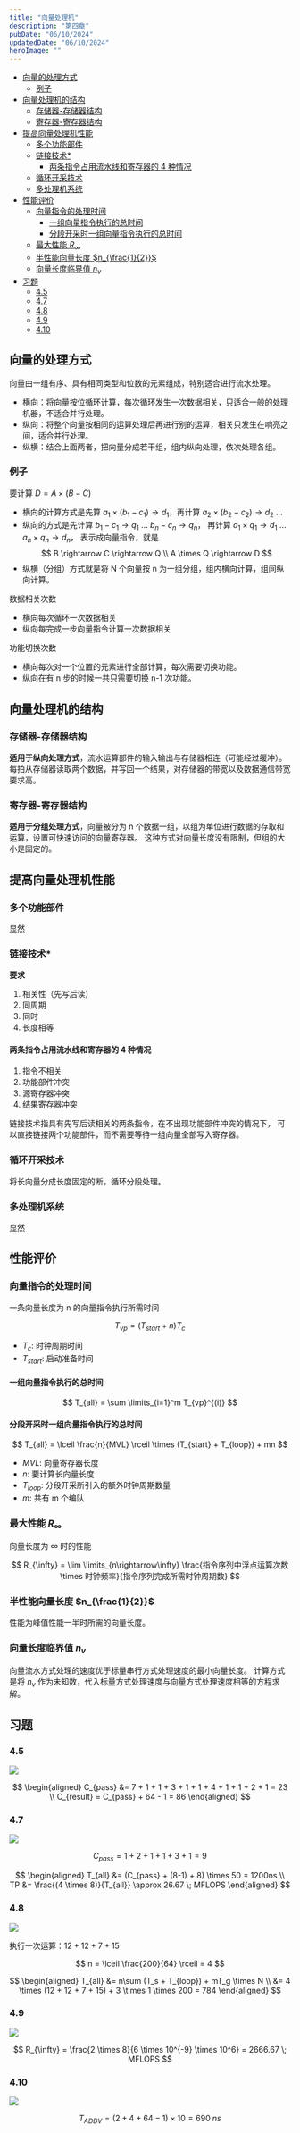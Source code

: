 ```yaml
---
title: "向量处理机"
description: "第四章"
pubDate: "06/10/2024"
updatedDate: "06/10/2024"
heroImage: ""
---
```


<!--toc:start-->
- [向量的处理方式](#向量的处理方式)
  - [例子](#例子)
- [向量处理机的结构](#向量处理机的结构)
  - [存储器-存储器结构](#存储器-存储器结构)
  - [寄存器-寄存器结构](#寄存器-寄存器结构)
- [提高向量处理机性能](#提高向量处理机性能)
  - [多个功能部件](#多个功能部件)
  - [链接技术\*](#链接技术)
    - [两条指令占用流水线和寄存器的 4 种情况](#两条指令占用流水线和寄存器的-4-种情况)
  - [循环开采技术](#循环开采技术)
  - [多处理机系统](#多处理机系统)
- [性能评价](#性能评价)
  - [向量指令的处理时间](#向量指令的处理时间)
    - [一组向量指令执行的总时间](#一组向量指令执行的总时间)
    - [分段开采时一组向量指令执行的总时间](#分段开采时一组向量指令执行的总时间)
  - [最大性能 $R_{\infty}$](#最大性能-rinfty)
  - [半性能向量长度 $n_{\frac{1}{2}}$](#半性能向量长度-nfrac12)
  - [向量长度临界值 $n_v$](#向量长度临界值-nv)
- [习题](#习题)
  - [4.5](#45)
  - [4.7](#47)
  - [4.8](#48)
  - [4.9](#49)
  - [4.10](#410)
<!--toc:end-->

## 向量的处理方式

向量由一组有序、具有相同类型和位数的元素组成，特别适合进行流水处理。

- 横向：将向量按位循环计算，每次循环发生一次数据相关，只适合一般的处理机器，不适合并行处理。
- 纵向：将整个向量按相同的运算处理后再进行别的运算，相关只发生在响亮之间，适合并行处理。
- 纵横：结合上面两者，把向量分成若干组，组内纵向处理，依次处理各组。

### 例子

要计算 $D = A \times (B - C)$
- 横向的计算方式是先算 $a_1 \times (b_1 - c_1) \rightarrow d_1$，再计算
$a_2 \times (b_2 - c_2) \rightarrow d_2$ ...
- 纵向的方式是先计算 $b_1 - c_1 \rightarrow q_1$ ... $b_n - c_n \rightarrow q_n$，
再计算 $a_1 \times q_1 \rightarrow d_1$ ... $a_n \times q_n \rightarrow d_n$，
表示成向量指令，就是
$$
B \rightarrow C \rightarrow Q \\
A \times Q \rightarrow D
$$
- 纵横（分组）方式就是将 N 个向量按 n 为一组分组，组内横向计算，组间纵向计算。

数据相关次数
- 横向每次循环一次数据相关
- 纵向每完成一步向量指令计算一次数据相关

功能切换次数
- 横向每次对一个位置的元素进行全部计算，每次需要切换功能。
- 纵向在有 n 步的时候一共只需要切换 n-1 次功能。

## 向量处理机的结构

### 存储器-存储器结构

**适用于纵向处理方式**，流水运算部件的输入输出与存储器相连（可能经过缓冲）。
每拍从存储器读取两个数据，并写回一个结果，对存储器的带宽以及数据通信带宽要求高。

### 寄存器-寄存器结构

**适用于分组处理方式**，向量被分为 n 个数据一组，以组为单位进行数据的存取和运算，设置可快速访问的向量寄存器。
这种方式对向量长度没有限制，但组的大小是固定的。

## 提高向量处理机性能

### 多个功能部件

显然

### 链接技术\*

**要求**
1. 相关性（先写后读）
2. 同周期
3. 同时
4. 长度相等

#### 两条指令占用流水线和寄存器的 4 种情况

1. 指令不相关
2. 功能部件冲突
3. 源寄存器冲突
3. 结果寄存器冲突

链接技术指具有先写后读相关的两条指令，在不出现功能部件冲突的情况下，
可以直接链接两个功能部件，而不需要等待一组向量全部写入寄存器。

### 循环开采技术

将长向量分成长度固定的断，循环分段处理。

### 多处理机系统

显然

## 性能评价

### 向量指令的处理时间

一条向量长度为 n 的向量指令执行所需时间

$$
T_{vp} = (T_{start} + n) T_c
$$

- $T_c$: 时钟周期时间
- $T_{start}$: 启动准备时间

#### 一组向量指令执行的总时间

$$
T_{all} = \sum \limits_{i=1}^m T_{vp}^{(i)}
$$

#### 分段开采时一组向量指令执行的总时间

$$
T_{all} = \lceil \frac{n}{MVL} \rceil \times (T_{start} + T_{loop}) + mn
$$

- $MVL$: 向量寄存器长度
- $n$: 要计算长向量长度
- $T_{loop}$: 分段开采所引入的额外时钟周期数量
- $m$: 共有 m 个编队

### 最大性能 $R_{\infty}$

向量长度为 $\infty$ 时的性能

$$
R_{\infty} = \lim \limits_{n\rightarrow\infty} \frac{指令序列中浮点运算次数 \times 时钟频率}{指令序列完成所需时钟周期数}
$$

### 半性能向量长度 $n_{\frac{1}{2}}$

性能为峰值性能一半时所需的向量长度。

### 向量长度临界值 $n_v$

向量流水方式处理的速度优于标量串行方式处理速度的最小向量长度。
计算方式是将 $n_v$ 作为未知数，代入标量方式处理速度与向量方式处理速度相等的方程求解。

## 习题

### 4.5

![](../../../assets/comp_archi/4.5.png)

$$
\begin{aligned}
C_{pass} &= 7 + 1 + 1 + 3 + 1 + 1 + 4 + 1 + 1 + 2 + 1 = 23 \\
C_{result} = C_{pass} + 64 - 1 = 86
\end{aligned}
$$

### 4.7

![](../../../assets/comp_archi/4.7.png)

$$
C_{pass} = 1 + 2 + 1 + 1 + 3 + 1 = 9
$$

$$
\begin{aligned}
T_{all} &= (C_{pass} + (8-1) + 8) \times 50 = 1200ns \\
TP &= \frac{(4 \times 8)}{T_{all}} \approx 26.67 \; MFLOPS
\end{aligned}
$$

### 4.8

![](../../../assets/comp_archi/4.8.png)

执行一次运算：$12 + 12 + 7 + 15$

$$
n = \lceil \frac{200}{64} \rceil = 4
$$

$$
\begin{aligned}
T_{all} &= n\sum (T_s + T_{loop}) + mT_g \times N \\
&= 4 \times (12 + 12 + 7 + 15) + 3 \times 1 \times 200 = 784
\end{aligned}
$$

### 4.9

![](../../../assets/comp_archi/4.9.png)

$$
R_{\infty} = \frac{2 \times 8}{6 \times 10^{-9} \times 10^6}
= 2666.67 \; MFLOPS
$$

### 4.10

![](../../../assets/comp_archi/4.10.png)

$$
T_{ADDV} = (2 + 4 + 64 - 1) \times 10 = 690 \; ns
$$
